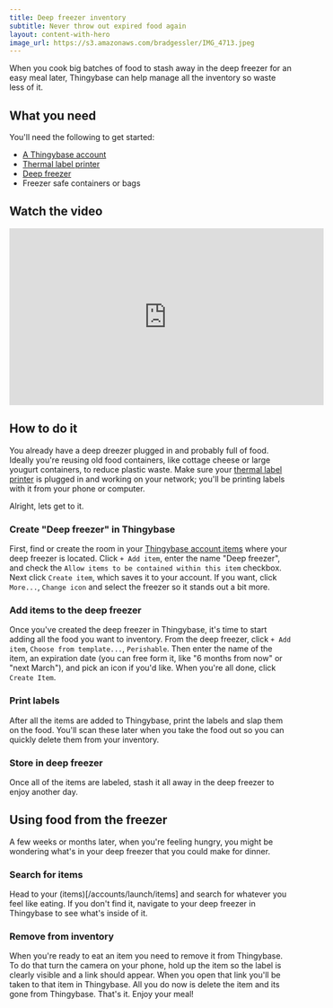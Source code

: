 ```yaml
---
title: Deep freezer inventory
subtitle: Never throw out expired food again
layout: content-with-hero
image_url: https://s3.amazonaws.com/bradgessler/IMG_4713.jpeg
---
```


When you cook big batches of food to stash away in the deep freezer for an easy meal later, Thingybase can help manage all the inventory so waste less of it.

## What you need

You'll need the following to get started:

* [A Thingybase account](/launch)
* [Thermal label printer](/help/printers)
* [Deep freezer](https://www.amazon.com/s?k=deep+freezer)
* Freezer safe containers or bags

## Watch the video

<div class="youtube-container">
  <iframe width="560" height="315" src="https://www.youtube.com/embed/h2FYnICuQVg" frameborder="0" allow="clipboard-write; encrypted-media; picture-in-picture" allowfullscreen></iframe>
</div>

## How to do it

You already have a deep dreezer plugged in and probably full of food. Ideally you're reusing old food containers, like cottage cheese or large yougurt containers, to reduce plastic waste. Make sure your [thermal label printer](/help/printers) is plugged in and working on your network; you'll be printing labels with it from your phone or computer.

Alright, lets get to it.

### Create "Deep freezer" in Thingybase

First, find or create the room in your [Thingybase account items](/launch/items) where your deep freezer is located. Click `+ Add item`, enter the name "Deep freezer", and check the `Allow items to be contained within this item` checkbox. Next click `Create item`, which saves it to your account. If you want, click `More...`, `Change icon` and select the freezer so it stands out a bit more.

### Add items to the deep freezer

Once you've created the deep freezer in Thingybase, it's time to start adding all the food you want to inventory. From the deep freezer, click `+ Add item`, `Choose from template...`, `Perishable`. Then enter the name of the item, an expiration date (you can free form it, like "6 months from now" or "next March"), and pick an icon if you'd like. When you're all done, click `Create Item`.

### Print labels

After all the items are added to Thingybase, print the labels and slap them on the food. You'll scan these later when you take the food out so you can quickly delete them from your inventory.

### Store in deep freezer

Once all of the items are labeled, stash it all away in the deep freezer to enjoy another day.

## Using food from the freezer

A few weeks or months later, when you're feeling hungry, you might be wondering what's in your deep freezer that you could make for dinner.

### Search for items

Head to your (items)[/accounts/launch/items] and search for whatever you feel like eating. If you don't find it, navigate to your deep freezer in Thingybase to see what's inside of it.

### Remove from inventory

When you're ready to eat an item you need to remove it from Thingybase. To do that turn the camera on your phone, hold up the item so the label is clearly visible and a link should appear. When you open that link you'll be taken to that item in Thingybase. All you do now is delete the item and its gone from Thingybase. That's it. Enjoy your meal!
